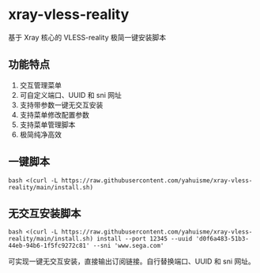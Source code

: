 # xray-vless-reality

基于 Xray 核心的 VLESS-reality 极简一键安装脚本

## 功能特点

1. 交互管理菜单
2. 可自定义端口、UUID 和 sni 网址
3. 支持带参数一键无交互安装
4. 支持菜单修改配置参数
5. 支持菜单管理脚本
6. 极简纯净高效

## 一键脚本

```
bash <(curl -L https://raw.githubusercontent.com/yahuisme/xray-vless-reality/main/install.sh)
```

## 无交互安装脚本

```
bash <(curl -L https://raw.githubusercontent.com/yahuisme/xray-vless-reality/main/install.sh) install --port 12345 --uuid 'd0f6a483-51b3-44eb-94b6-1f5fc9272c81' --sni 'www.sega.com'
```

可实现一键无交互安装，直接输出订阅链接。自行替换端口、UUID 和 sni 网址。
